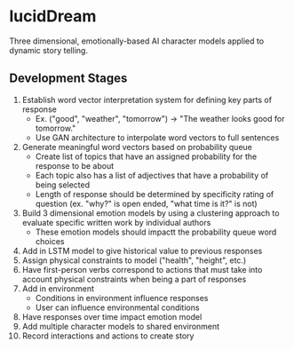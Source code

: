 # lucidDream
Three dimensional, emotionally-based AI character models applied to dynamic story telling.

## Development Stages
1. Establish word vector interpretation system for defining key parts of response
    - Ex. ("good", "weather", "tomorrow") -> "The weather looks good for tomorrow."
    - Use GAN architecture to interpolate word vectors to full sentences
2. Generate meaningful word vectors based on probability queue
    - Create list of topics that have an assigned probability for the response to be about
    - Each topic also has a list of adjectives that have a probability of being selected
    - Length of response should be determined by specificity rating of question (ex. "why?" is open ended, "what time is it?" is not)
3. Build 3 dimensional emotion models by using a clustering approach to evaluate specific written work by individual authors
    - These emotion models should impactt the probability queue word choices
4. Add in LSTM model to give historical value to previous responses
5. Assign physical constraints to model ("health", "height", etc.)
6. Have first-person verbs correspond to actions that must take into account physical constraints when being a part of responses
7. Add in environment
    - Conditions in environment influence responses
    - User can influence environmental conditions
8. Have responses over time impact emotion model
9. Add multiple character models to shared environment
10. Record interactions and actions to create story
